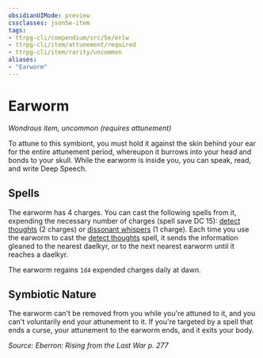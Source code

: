 ```yaml
---
obsidianUIMode: preview
cssclasses: json5e-item
tags:
- ttrpg-cli/compendium/src/5e/erlw
- ttrpg-cli/item/attunement/required
- ttrpg-cli/item/rarity/uncommon
aliases: 
- "Earworm"
---
```

# Earworm
*Wondrous item, uncommon (requires attunement)*  



To attune to this symbiont, you must hold it against the skin behind your ear for the entire attunement period, whereupon it burrows into your head and bonds to your skull. While the earworm is inside you, you can speak, read, and write Deep Speech.

## Spells

The earworm has 4 charges. You can cast the following spells from it, expending the necessary number of charges (spell save DC 15): [detect thoughts](Misc%20Files/CLI/compendium/spells/detect-thoughts-xphb.md) (2 charges) or [dissonant whispers](Misc%20Files/CLI/compendium/spells/dissonant-whispers-xphb.md) (1 charge). Each time you use the earworm to cast the [detect thoughts](Misc%20Files/CLI/compendium/spells/detect-thoughts-xphb.md) spell, it sends the information gleaned to the nearest daelkyr, or to the next nearest earworm until it reaches a daelkyr.

The earworm regains `1d4` expended charges daily at dawn.

## Symbiotic Nature

The earworm can't be removed from you while you're attuned to it, and you can't voluntarily end your attunement to it. If you're targeted by a spell that ends a curse, your attunement to the earworm ends, and it exits your body.

*Source: Eberron: Rising from the Last War p. 277*